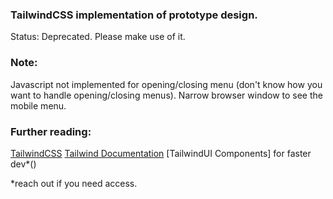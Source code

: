 ### TailwindCSS implementation of prototype design. 

Status: Deprecated. 
Please make use of it. 

### Note: 

Javascript not implemented for opening/closing menu (don't know how you want to handle opening/closing menus).
Narrow browser window to see the mobile menu. 


### Further reading: 

[TailwindCSS]()
[Tailwind Documentation]()
[TailwindUI Components] for faster dev*()

*reach out if you need access. 
